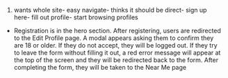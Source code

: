 1. wants whole site- easy navigate- thinks it should be direct- sign up here- fill out profile- start browsing profiles
- Registration is in the hero section. After registering, users are redirected to the Edit Profile page. A modal appears asking them to confirm they are 18 or older. If they do not accept, they will be logged out. If they try to leave the form without filling it out, a red error message will appear at the top of the screen and they will be redirected back to the form. After completing the form, they will be taken to the Near Me page

